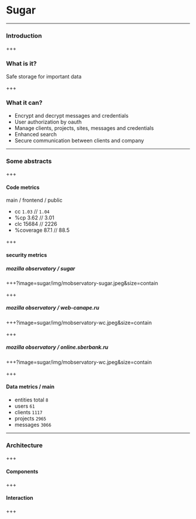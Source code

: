 # Sugar

---

### Introduction

+++

### What is it?

Safe storage for important data

+++

### What it can?

* Encrypt and decrypt messages and credentials
* User authorization by oauth
* Manage clients, projects, sites, messages and credentials
* Enhanced search
* Secure communication between clients and company

---

### Some abstracts

+++

#### Code metrics

main / frontend / public
* cc `1.03` // `1.04`
* %cp 3.62 // 3.01
* clc 15684 // 2226
* %coverage 87.1 // 88.5

+++

#### security metrics

##### mozilla observatory / sugar

+++?image=sugar/img/mobservatory-sugar.jpeg&size=contain

+++

##### mozilla observatory / web-canape.ru

+++?image=sugar/img/mobservatory-wc.jpeg&size=contain

+++

##### mozilla observatory / online.sberbank.ru

+++?image=sugar/img/mobservatory-wc.jpeg&size=contain

+++

#### Data metrics / main

* entities total `8`
* users `61`
* clients `1117`
* projects `2965`
* messages `3066`

---

### Architecture

+++

#### Components

+++

#### Interaction



+++
